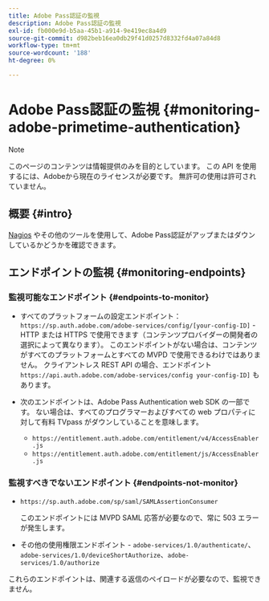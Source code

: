 ```yaml
---
title: Adobe Pass認証の監視
description: Adobe Pass認証の監視
exl-id: fb000e9d-b5aa-45b1-a914-9e419ec8a4d9
source-git-commit: d982beb16ea0db29f41d0257d8332fd4a07a84d8
workflow-type: tm+mt
source-wordcount: '188'
ht-degree: 0%

---
```


# Adobe Pass認証の監視 {#monitoring-adobe-primetime-authentication}

>[!NOTE]
>
>このページのコンテンツは情報提供のみを目的としています。 この API を使用するには、Adobeから現在のライセンスが必要です。 無許可の使用は許可されていません。

## 概要 {#intro}

[Nagios](http://www.nagios.org) やその他のツールを使用して、Adobe Pass認証がアップまたはダウンしているかどうかを確認できます。

## エンドポイントの監視 {#monitoring-endpoints}

### 監視可能なエンドポイント {#endpoints-to-monitor}

* すべてのプラットフォームの設定エンドポイント：`https://sp.auth.adobe.com/adobe-services/config/[your-config-ID]` - HTTP または HTTPS で使用できます（コンテンツプロバイダーの開発者の選択によって異なります）。 このエンドポイントがない場合は、コンテンツがすべてのプラットフォームとすべての MVPD で使用できるわけではありません。 クライアントレス REST API の場合、エンドポイント `https://api.auth.adobe.com/adobe-services/config your-config-ID]` もあります。

* 次のエンドポイントは、Adobe Pass Authentication web SDK の一部です。  ない場合は、すべてのプログラマーおよびすべての web プロパティに対して有料 TVpass がダウンしていることを意味します。

   * `https://entitlement.auth.adobe.com/entitlement/v4/AccessEnabler.js`
   * `https://entitlement.auth.adobe.com/entitlement/js/AccessEnabler.js`


### 監視すべきでないエンドポイント {#endpoints-not-monitor}

* `https://sp.auth.adobe.com/sp/saml/SAMLAssertionConsumer`

  このエンドポイントには MVPD SAML 応答が必要なので、常に 503 エラーが発生します。

* その他の使用権限エンドポイント - `adobe-services/1.0/authenticate/`、`adobe-services/1.0/deviceShortAuthorize`、`adobe-services/1.0/authorize`

これらのエンドポイントは、関連する返信のペイロードが必要なので、監視できません。
